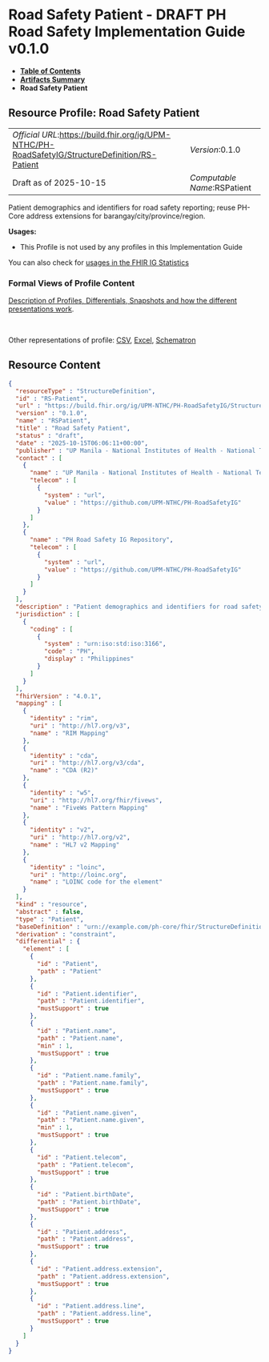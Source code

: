 # Road Safety Patient - DRAFT PH Road Safety Implementation Guide v0.1.0

* [**Table of Contents**](toc.md)
* [**Artifacts Summary**](artifacts.md)
* **Road Safety Patient**

## Resource Profile: Road Safety Patient 

| | |
| :--- | :--- |
| *Official URL*:https://build.fhir.org/ig/UPM-NTHC/PH-RoadSafetyIG/StructureDefinition/RS-Patient | *Version*:0.1.0 |
| Draft as of 2025-10-15 | *Computable Name*:RSPatient |

 
Patient demographics and identifiers for road safety reporting; reuse PH-Core address extensions for barangay/city/province/region. 

**Usages:**

* This Profile is not used by any profiles in this Implementation Guide

You can also check for [usages in the FHIR IG Statistics](https://packages2.fhir.org/xig/example.fhir.ph.roadsafety|current/StructureDefinition/RS-Patient)

### Formal Views of Profile Content

 [Description of Profiles, Differentials, Snapshots and how the different presentations work](http://build.fhir.org/ig/FHIR/ig-guidance/readingIgs.html#structure-definitions). 

 

Other representations of profile: [CSV](StructureDefinition-RS-Patient.csv), [Excel](StructureDefinition-RS-Patient.xlsx), [Schematron](StructureDefinition-RS-Patient.sch) 



## Resource Content

```json
{
  "resourceType" : "StructureDefinition",
  "id" : "RS-Patient",
  "url" : "https://build.fhir.org/ig/UPM-NTHC/PH-RoadSafetyIG/StructureDefinition/RS-Patient",
  "version" : "0.1.0",
  "name" : "RSPatient",
  "title" : "Road Safety Patient",
  "status" : "draft",
  "date" : "2025-10-15T06:06:11+00:00",
  "publisher" : "UP Manila - National Institutes of Health - National Telehealth Center",
  "contact" : [
    {
      "name" : "UP Manila - National Institutes of Health - National Telehealth Center",
      "telecom" : [
        {
          "system" : "url",
          "value" : "https://github.com/UPM-NTHC/PH-RoadSafetyIG"
        }
      ]
    },
    {
      "name" : "PH Road Safety IG Repository",
      "telecom" : [
        {
          "system" : "url",
          "value" : "https://github.com/UPM-NTHC/PH-RoadSafetyIG"
        }
      ]
    }
  ],
  "description" : "Patient demographics and identifiers for road safety reporting; reuse PH-Core address extensions for barangay/city/province/region.",
  "jurisdiction" : [
    {
      "coding" : [
        {
          "system" : "urn:iso:std:iso:3166",
          "code" : "PH",
          "display" : "Philippines"
        }
      ]
    }
  ],
  "fhirVersion" : "4.0.1",
  "mapping" : [
    {
      "identity" : "rim",
      "uri" : "http://hl7.org/v3",
      "name" : "RIM Mapping"
    },
    {
      "identity" : "cda",
      "uri" : "http://hl7.org/v3/cda",
      "name" : "CDA (R2)"
    },
    {
      "identity" : "w5",
      "uri" : "http://hl7.org/fhir/fivews",
      "name" : "FiveWs Pattern Mapping"
    },
    {
      "identity" : "v2",
      "uri" : "http://hl7.org/v2",
      "name" : "HL7 v2 Mapping"
    },
    {
      "identity" : "loinc",
      "uri" : "http://loinc.org",
      "name" : "LOINC code for the element"
    }
  ],
  "kind" : "resource",
  "abstract" : false,
  "type" : "Patient",
  "baseDefinition" : "urn://example.com/ph-core/fhir/StructureDefinition/ph-core-patient",
  "derivation" : "constraint",
  "differential" : {
    "element" : [
      {
        "id" : "Patient",
        "path" : "Patient"
      },
      {
        "id" : "Patient.identifier",
        "path" : "Patient.identifier",
        "mustSupport" : true
      },
      {
        "id" : "Patient.name",
        "path" : "Patient.name",
        "min" : 1,
        "mustSupport" : true
      },
      {
        "id" : "Patient.name.family",
        "path" : "Patient.name.family",
        "mustSupport" : true
      },
      {
        "id" : "Patient.name.given",
        "path" : "Patient.name.given",
        "min" : 1,
        "mustSupport" : true
      },
      {
        "id" : "Patient.telecom",
        "path" : "Patient.telecom",
        "mustSupport" : true
      },
      {
        "id" : "Patient.birthDate",
        "path" : "Patient.birthDate",
        "mustSupport" : true
      },
      {
        "id" : "Patient.address",
        "path" : "Patient.address",
        "mustSupport" : true
      },
      {
        "id" : "Patient.address.extension",
        "path" : "Patient.address.extension",
        "mustSupport" : true
      },
      {
        "id" : "Patient.address.line",
        "path" : "Patient.address.line",
        "mustSupport" : true
      }
    ]
  }
}

```
